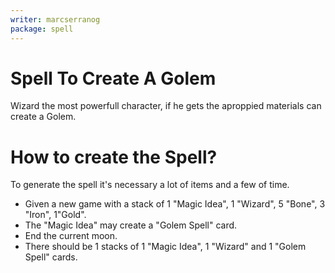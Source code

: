 ```yaml
---
writer: marcserranog
package: spell
---
```


# Spell To Create A Golem
Wizard the most powerfull character, 
if he gets the aproppied materials can create a Golem.

# How to create the Spell?
To generate the spell it's necessary a lot of items and a few of time.

 * Given a new game with a stack of 1 "Magic Idea", 1 "Wizard", 5 "Bone", 3 "Iron", 1"Gold".
 * The "Magic Idea" may create a "Golem Spell" card.
 * End the current moon.
 * There should be 1 stacks of 1 "Magic Idea", 1 "Wizard" and 1 "Golem Spell" cards.

